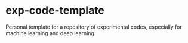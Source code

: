 # exp-code-template
Personal template for a repository of experimental codes, especially for machine learning and deep learning
